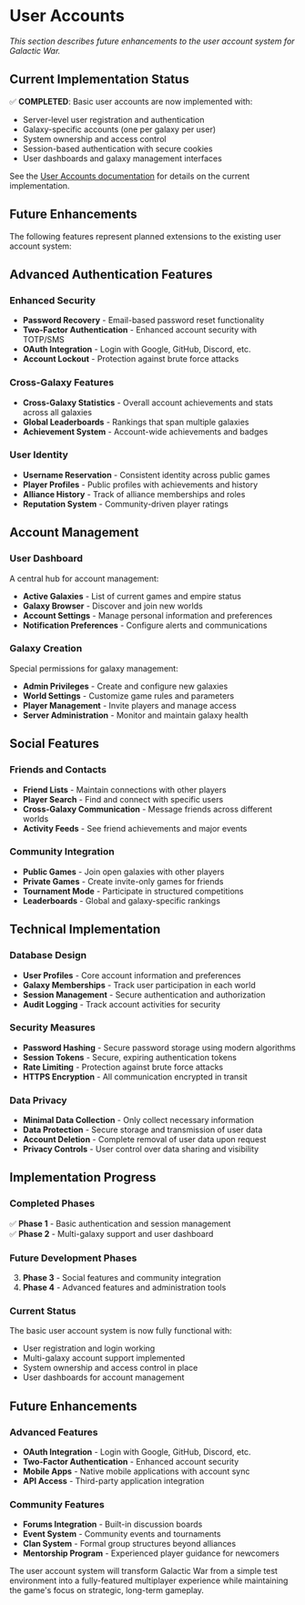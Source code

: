# User Accounts

_This section describes future enhancements to the user account system for Galactic War._

## Current Implementation Status

✅ **COMPLETED**: Basic user accounts are now implemented with:

- Server-level user registration and authentication
- Galaxy-specific accounts (one per galaxy per user)
- System ownership and access control
- Session-based authentication with secure cookies
- User dashboards and galaxy management interfaces

See the [User Accounts documentation](../user-accounts/overview.md) for details on the current implementation.

## Future Enhancements

The following features represent planned extensions to the existing user account system:

## Advanced Authentication Features

### Enhanced Security

- **Password Recovery** - Email-based password reset functionality
- **Two-Factor Authentication** - Enhanced account security with TOTP/SMS
- **OAuth Integration** - Login with Google, GitHub, Discord, etc.
- **Account Lockout** - Protection against brute force attacks

### Cross-Galaxy Features

- **Cross-Galaxy Statistics** - Overall account achievements and stats across all galaxies
- **Global Leaderboards** - Rankings that span multiple galaxies
- **Achievement System** - Account-wide achievements and badges

### User Identity

- **Username Reservation** - Consistent identity across public games
- **Player Profiles** - Public profiles with achievements and history
- **Alliance History** - Track of alliance memberships and roles
- **Reputation System** - Community-driven player ratings

## Account Management

### User Dashboard

A central hub for account management:

- **Active Galaxies** - List of current games and empire status
- **Galaxy Browser** - Discover and join new worlds
- **Account Settings** - Manage personal information and preferences
- **Notification Preferences** - Configure alerts and communications

### Galaxy Creation

Special permissions for galaxy management:

- **Admin Privileges** - Create and configure new galaxies
- **World Settings** - Customize game rules and parameters
- **Player Management** - Invite players and manage access
- **Server Administration** - Monitor and maintain galaxy health

## Social Features

### Friends and Contacts

- **Friend Lists** - Maintain connections with other players
- **Player Search** - Find and connect with specific users
- **Cross-Galaxy Communication** - Message friends across different worlds
- **Activity Feeds** - See friend achievements and major events

### Community Integration

- **Public Games** - Join open galaxies with other players
- **Private Games** - Create invite-only games for friends
- **Tournament Mode** - Participate in structured competitions
- **Leaderboards** - Global and galaxy-specific rankings

## Technical Implementation

### Database Design

- **User Profiles** - Core account information and preferences
- **Galaxy Memberships** - Track user participation in each world
- **Session Management** - Secure authentication and authorization
- **Audit Logging** - Track account activities for security

### Security Measures

- **Password Hashing** - Secure password storage using modern algorithms
- **Session Tokens** - Secure, expiring authentication tokens
- **Rate Limiting** - Protection against brute force attacks
- **HTTPS Encryption** - All communication encrypted in transit

### Data Privacy

- **Minimal Data Collection** - Only collect necessary information
- **Data Protection** - Secure storage and transmission of user data
- **Account Deletion** - Complete removal of user data upon request
- **Privacy Controls** - User control over data sharing and visibility

## Implementation Progress

### Completed Phases

✅ **Phase 1** - Basic authentication and session management  
✅ **Phase 2** - Multi-galaxy support and user dashboard

### Future Development Phases

3. **Phase 3** - Social features and community integration
4. **Phase 4** - Advanced features and administration tools

### Current Status

The basic user account system is now fully functional with:

- User registration and login working
- Multi-galaxy account support implemented
- System ownership and access control in place
- User dashboards for account management

## Future Enhancements

### Advanced Features

- **OAuth Integration** - Login with Google, GitHub, Discord, etc.
- **Two-Factor Authentication** - Enhanced account security
- **Mobile Apps** - Native mobile applications with account sync
- **API Access** - Third-party application integration

### Community Features

- **Forums Integration** - Built-in discussion boards
- **Event System** - Community events and tournaments
- **Clan System** - Formal group structures beyond alliances
- **Mentorship Program** - Experienced player guidance for newcomers

The user account system will transform Galactic War from a simple test environment into a fully-featured multiplayer experience while maintaining the game's focus on strategic, long-term gameplay.
